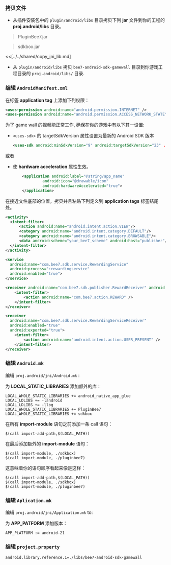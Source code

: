 ### 拷贝文件
* 从插件安装包中的 `plugin/android/libs` 目录拷贝下列 __jar__ 文件到你的工程的 __proj.android/libs__ 目录。

> PluginBee7.jar

> sdkbox.jar

<<[../../shared/copy_jni_lib.md]


* 从 `plugin/android/libs` 拷贝 `bee7-android-sdk-gamewall` 目录到你游戏工程目录的 `proj.android/libs/` 目录.


### 编辑 `AndroidManifest.xml`
在标签 __application tag__ 上添加下列权限：
```xml
<uses-permission android:name="android.permission.INTERNET" />
<uses-permission android:name="android.permission.ACCESS_NETWORK_STATE" />
```

为了 game wall 的视频能正常工作, 确保在你的游戏中有以下其一设置:

  - `<uses-sdk>` 的 targetSdkVersion 属性设置为最新的 Android SDK 版本

    ```xml
    <uses-sdk android:minSdkVersion="9" android:targetSdkVersion="23" .../>
    ```

  或者

  - 使 __hardware acceleration__ 属性生效。

    ```xml
        <application android:label="@string/app_name"
                 android:icon="@drawable/icon"
                 android:hardwareAccelerated="true">
        </application>
    ```

在接近文件底部的位置，拷贝并且粘贴下列定义到 __application tags__ 标签结尾处。

```xml
<activity>
  <intent-filter>
      <action android:name="android.intent.action.VIEW"/>
      <category android:name="android.intent.category.DEFAULT"/>
      <category android:name="android.intent.category.BROWSABLE"/>
      <data android:scheme="your_bee7_scheme" android:host="publisher"/>
  </intent-filter>
</activity>

<service
  android:name="com.bee7.sdk.service.RewardingService"
  android:process=":rewardingservice"
  android:enabled="true">
</service>

<receiver android:name="com.bee7.sdk.publisher.RewardReceiver" android:enabled="true" android:exported="true">
    <intent-filter>
        <action android:name="com.bee7.action.REWARD" />
    </intent-filter>
</receiver>

<receiver
  android:name="com.bee7.sdk.service.RewardingServiceReceiver"
  android:enabled="true"
  android:exported="true">
    <intent-filter>
        <action android:name="android.intent.action.USER_PRESENT" />
    </intent-filter>
</receiver>
```

### 编辑 `Android.mk`
编辑 `proj.android/jni/Android.mk` :

为 __LOCAL_STATIC_LIBRARIES__ 添加额外的库：
```
LOCAL_WHOLE_STATIC_LIBRARIES += android_native_app_glue
LOCAL_LDLIBS += -landroid
LOCAL_LDLIBS += -llog
LOCAL_WHOLE_STATIC_LIBRARIES += PluginBee7
LOCAL_WHOLE_STATIC_LIBRARIES += sdkbox
```

在所有 __import-module__ 语句之前添加一条 call 语句：
```
$(call import-add-path,$(LOCAL_PATH))
```

在最后添加额外的 __import-module__ 语句：
```
$(call import-module, ./sdkbox)
$(call import-module, ./pluginbee7)
```

这意味着你的语句顺序看起来像是这样：
```
$(call import-add-path,$(LOCAL_PATH))
$(call import-module, ./sdkbox)
$(call import-module, ./pluginbee7)
```

### 编辑 `Aplication.mk`
编辑 `proj.android/jni/Application.mk` to:

为 __APP_PATFORM__ 添加版本：
```
APP_PLATFORM := android-21
```

### 编辑 `project.property`

```
android.library.reference.1=./libs/bee7-android-sdk-gamewall
```

